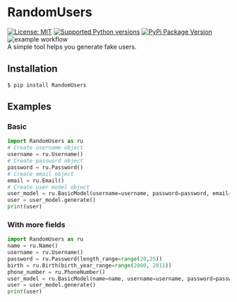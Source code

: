 # RandomUsers
[![License: MIT](https://img.shields.io/badge/License-MIT-yellow.svg)](https://opensource.org/licenses/MIT)
[![Supported Python versions](https://img.shields.io/pypi/pyversions/RandomUsers.svg)](https://pypi.python.org/pypi/RandomUsers)
[![PyPi Package Version](https://img.shields.io/pypi/v/RandomUsers.svg)](https://pypi.python.org/pypi/RandomUsers)  
![example workflow](https://github.com/SiriusKoan/RandomUsers/actions/workflows/python-publish.yml/badge.svg)  
A simple tool helps you generate fake users.
## Installation
```shell
$ pip install RandomUsers
```
## Examples
### Basic
```python
import RandomUsers as ru
# Create username object
username = ru.Username()
# Create password object
password = ru.Password()
# Create email object
email = ru.Email()
# Create user model object
user_model = ru.BasicModel(username=username, password=password, email=email)
user = user_model.generate()
print(user)
```
### With more fields
```python
import RandomUsers as ru
name = ru.Name()
username = ru.Username()
password = ru.Password(length_range=range(20,25))
birth = ru.Birth(birth_year_range=range(2000, 2011))
phone_number = ru.PhoneNumber()
user_model = ru.BasicModel(name=name, username=username, password=password, birth=birth, phone_number=phone_number)
user = user_model.generate()
print(user)
```
